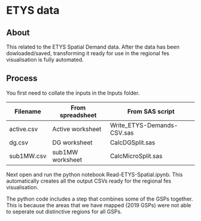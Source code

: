 # ETYS data

## About
This related to the ETYS Spatial Demand data. After the data has been dowloaded/saved, transforming it ready for use in the regional fes visualisation is fully automated.

## Process
You first need to collate the inputs in the Inputs folder.

| Filename   | From spreadsheet | From SAS script            |
| ---------- | ---------------- | -------------------------- |
| active.csv | Active worksheet | Write_ETYS-Demands-CSV.sas |
| dg.csv     | DG worksheet     | CalcDGSplit.sas            |
| sub1MW.csv | sub1MW worksheet | CalcMicroSplit.sas         |

Next open and run the python notebook Read-ETYS-Spatial.ipynb. This automatically creates all the output CSVs ready for the regional fes visualisation.

The python code includes a step that combines some of the GSPs together. This is because the areas that we have mapped (2019 GSPs) were not able to seperate out distinctive regions for all GSPs.
